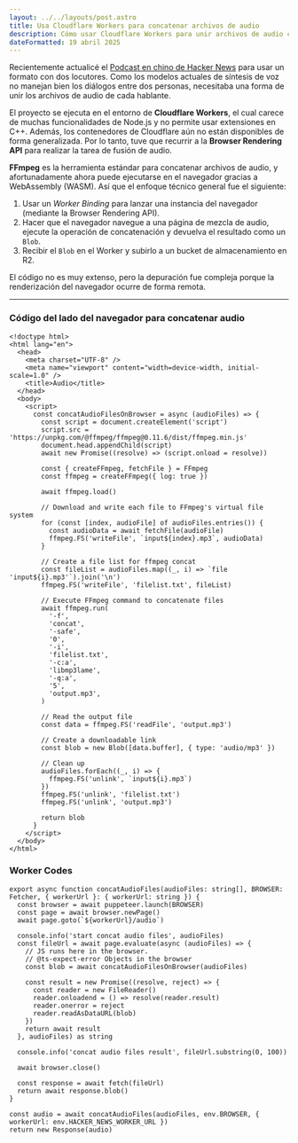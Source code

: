 ```yaml
---
layout: ../../layouts/post.astro
title: Usa Cloudflare Workers para concatenar archivos de audio
description: Cómo usar Cloudflare Workers para unir archivos de audio con FFmpeg en el navegador.
dateFormatted: 19 abril 2025
---
```


Recientemente actualicé el [Podcast en chino de Hacker News](https://hacker-news.agi.li/) para usar un formato con dos locutores. Como los modelos actuales de síntesis de voz no manejan bien los diálogos entre dos personas, necesitaba una forma de unir los archivos de audio de cada hablante.

El proyecto se ejecuta en el entorno de **Cloudflare Workers**, el cual carece de muchas funcionalidades de Node.js y no permite usar extensiones en C++. Además, los contenedores de Cloudflare aún no están disponibles de forma generalizada. Por lo tanto, tuve que recurrir a la **Browser Rendering API** para realizar la tarea de fusión de audio.

**FFmpeg** es la herramienta estándar para concatenar archivos de audio, y afortunadamente ahora puede ejecutarse en el navegador gracias a WebAssembly (WASM). Así que el enfoque técnico general fue el siguiente:

1. Usar un *Worker Binding* para lanzar una instancia del navegador (mediante la Browser Rendering API).
2. Hacer que el navegador navegue a una página de mezcla de audio, ejecute la operación de concatenación y devuelva el resultado como un `Blob`.
3. Recibir el `Blob` en el Worker y subirlo a un bucket de almacenamiento en R2.

El código no es muy extenso, pero la depuración fue compleja porque la renderización del navegador ocurre de forma remota.

---

### Código del lado del navegador para concatenar audio

```
<!doctype html>
<html lang="en">
  <head>
    <meta charset="UTF-8" />
    <meta name="viewport" content="width=device-width, initial-scale=1.0" />
    <title>Audio</title>
  </head>
  <body>
    <script>
      const concatAudioFilesOnBrowser = async (audioFiles) => {
        const script = document.createElement('script')
        script.src = 'https://unpkg.com/@ffmpeg/ffmpeg@0.11.6/dist/ffmpeg.min.js'
        document.head.appendChild(script)
        await new Promise((resolve) => (script.onload = resolve))

        const { createFFmpeg, fetchFile } = FFmpeg
        const ffmpeg = createFFmpeg({ log: true })

        await ffmpeg.load()

        // Download and write each file to FFmpeg's virtual file system
        for (const [index, audioFile] of audioFiles.entries()) {
          const audioData = await fetchFile(audioFile)
          ffmpeg.FS('writeFile', `input${index}.mp3`, audioData)
        }

        // Create a file list for ffmpeg concat
        const fileList = audioFiles.map((_, i) => `file 'input${i}.mp3'`).join('\n')
        ffmpeg.FS('writeFile', 'filelist.txt', fileList)

        // Execute FFmpeg command to concatenate files
        await ffmpeg.run(
          '-f',
          'concat',
          '-safe',
          '0',
          '-i',
          'filelist.txt',
          '-c:a',
          'libmp3lame',
          '-q:a',
          '5',
          'output.mp3',
        )

        // Read the output file
        const data = ffmpeg.FS('readFile', 'output.mp3')

        // Create a downloadable link
        const blob = new Blob([data.buffer], { type: 'audio/mp3' })

        // Clean up
        audioFiles.forEach((_, i) => {
          ffmpeg.FS('unlink', `input${i}.mp3`)
        })
        ffmpeg.FS('unlink', 'filelist.txt')
        ffmpeg.FS('unlink', 'output.mp3')

        return blob
      }
    </script>
  </body>
</html>
```

### Worker Codes

```
export async function concatAudioFiles(audioFiles: string[], BROWSER: Fetcher, { workerUrl }: { workerUrl: string }) {
  const browser = await puppeteer.launch(BROWSER)
  const page = await browser.newPage()
  await page.goto(`${workerUrl}/audio`)

  console.info('start concat audio files', audioFiles)
  const fileUrl = await page.evaluate(async (audioFiles) => {
    // JS runs here in the browser.
    // @ts-expect-error Objects in the browser
    const blob = await concatAudioFilesOnBrowser(audioFiles)

    const result = new Promise((resolve, reject) => {
      const reader = new FileReader()
      reader.onloadend = () => resolve(reader.result)
      reader.onerror = reject
      reader.readAsDataURL(blob)
    })
    return await result
  }, audioFiles) as string

  console.info('concat audio files result', fileUrl.substring(0, 100))

  await browser.close()

  const response = await fetch(fileUrl)
  return await response.blob()
}

const audio = await concatAudioFiles(audioFiles, env.BROWSER, { workerUrl: env.HACKER_NEWS_WORKER_URL })
return new Response(audio)
```
